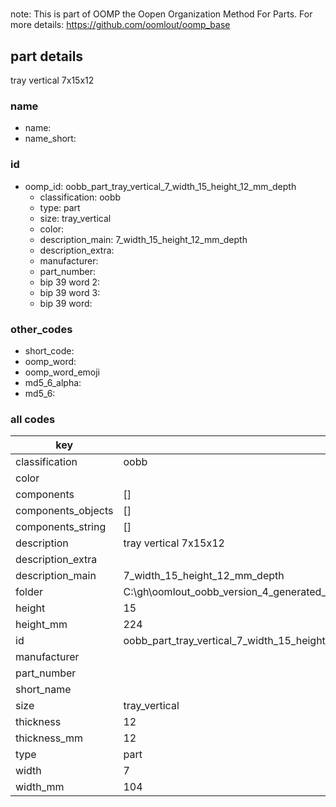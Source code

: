 #   

note: This is part of OOMP the Oopen Organization Method For Parts. For more details: https://github.com/oomlout/oomp_base

##  part details



tray vertical 7x15x12

### name
* name: 
* name_short: 
### id
* oomp_id: oobb_part_tray_vertical_7_width_15_height_12_mm_depth
  * classification: oobb
  * type: part
  * size: tray_vertical
  * color: 
  * description_main: 7_width_15_height_12_mm_depth
  * description_extra: 
  * manufacturer: 
  * part_number: 
  * bip 39 word 2: 
  * bip 39 word 3: 
  * bip 39 word: 

### other_codes
* short_code: 
* oomp_word: 
* oomp_word_emoji 
* md5_6_alpha: 
* md5_6: 









### all codes 
| key | value |  
| --- | --- |  
| classification | oobb |  
| color |  |  
| components | [] |  
| components_objects | [] |  
| components_string | [] |  
| description | tray vertical 7x15x12 |  
| description_extra |  |  
| description_main | 7_width_15_height_12_mm_depth |  
| folder | C:\gh\oomlout_oobb_version_4_generated_parts\things\oobb_part_tray_vertical_7_width_15_height_12_mm_depth |  
| height | 15 |  
| height_mm | 224 |  
| id | oobb_part_tray_vertical_7_width_15_height_12_mm_depth |  
| manufacturer |  |  
| part_number |  |  
| short_name |  |  
| size | tray_vertical |  
| thickness | 12 |  
| thickness_mm | 12 |  
| type | part |  
| width | 7 |  
| width_mm | 104 |  
